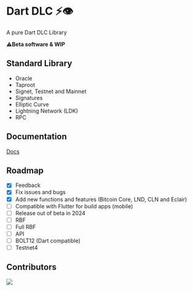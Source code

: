 # Dart DLC ⚡👁️

 A pure Dart  DLC Library 

 ⚠️**Beta software & WIP**

 ## Standard Library

- Oracle
- Taproot
- Signet, Testnet and Mainnet
- Signatures
- Elliptic Curve
- Lightning Network (LDK)
- RPC

## Documentation

[Docs](https://github.com/Horus-Org/dart-dlc/blob/main/docs/run.md)

## Roadmap

- [x] Feedback
- [x] Fix issues and bugs
- [x] Add new functions and features (Bitcoin Core, LND, CLN and Eclair)
- [ ] Compatible with Flutter for build apps (mobile)
- [ ] Release out of beta in 2024
- [ ] RBF
- [ ] Full RBF
- [ ] API
- [ ] BOLT12 (Dart compatible)
- [ ] Testnet4

## Contributors

<a align="center" href="https://github.com/Horus-Og/dart-dlc/graphs/contributors">
  <img src="https://contrib.rocks/image?repo=FrostDevKit/javascript-frost" />
</a>
